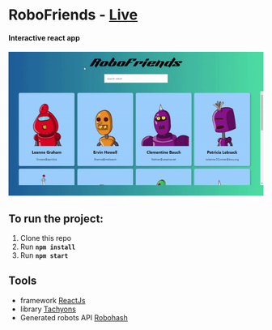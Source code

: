 # RoboFriends - [Live](https://zhantoroev.github.io/robofriends/)

<h4>Interactive react app<h4>

![Watch the video](https://github.com/Zhantoroev/RoboFriends/blob/master/robo.gif)


## To run the project:
  1. Clone this repo
  2. Run <strong>`npm install`</strong>
  3. Run <strong>`npm start`</strong>

## Tools

- framework [ReactJs](https://reactjs.org/)
- library [Tachyons](https://tachyons.io)
- Generated robots API [Robohash](https://robohash.org/)